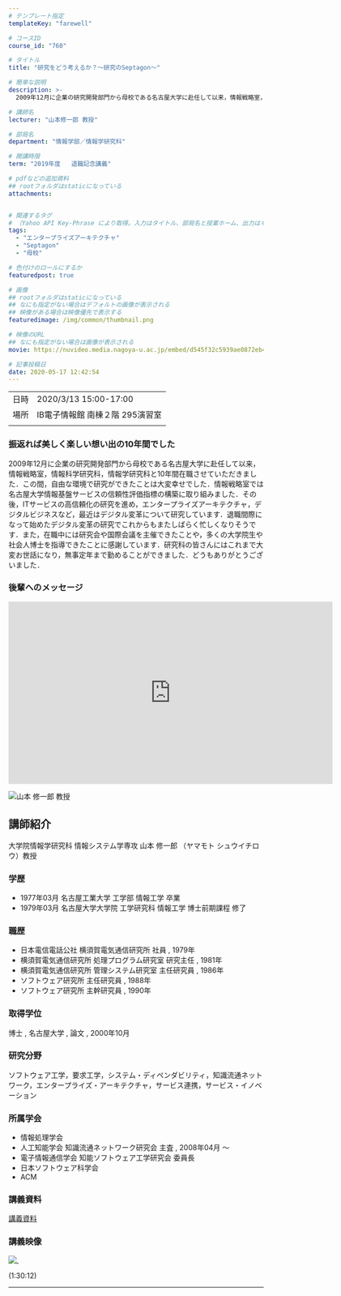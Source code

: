 ```yaml
---
# テンプレート指定
templateKey: "farewell"

# コースID
course_id: "760"

# タイトル
title: "研究をどう考えるか？～研究のSeptagon～"

# 簡単な説明
description: >-
  2009年12月に企業の研究開発部門から母校である名古屋大学に赴任して以来，情報戦略室，情報科学研究科，情報学研究科と10年間在職させていただきました．この間，自由な環境で研究ができたことは大変幸せでした．情報戦略室では名古屋大学情報基盤サービスの信頼性評価指標の構築に取り組みました．その後，ITサービスの高信頼化の研究を進め，エンタープライズアーキテクチャ，デジタルビジネスなど，最近はデジタ ....

# 講師名
lecturer: "山本修一郎 教授"

# 部局名
department: "情報学部／情報学研究科"

# 開講時限
term: "2019年度	退職記念講義"

# pdfなどの追加資料
## rootフォルダはstaticになっている
attachments:


# 関連するタグ
# （Yahoo API Key-Phrase により取得。入力はタイトル、部局名と授業ホーム、出力はキーフレーズ（tags））
tags:
  - "エンタープライズアーキテクチャ"
  - "Septagon"
  - "母校"

# 色付けのロールにするか
featuredpost: true

# 画像
## rootフォルダはstaticになっている
## なにも指定がない場合はデフォルトの画像が表示される
## 映像がある場合は映像優先で表示する
featuredimage: /img/common/thumbnail.png

# 映像のURL
## なにも指定がない場合は画像が表示される
movie: https://nuvideo.media.nagoya-u.ac.jp/embed/d545f32c5939ae0872eb492f11349a1ca5446da4

# 記事投稿日
date: 2020-05-17 12:42:54
---
```


|   |   |
|---|---|
| 日時 | 2020/3/13  15:00-17:00 |
| 場所 | IB電子情報館 南棟２階 295演習室 |
|   |   |


### 振返れば美しく楽しい想い出の10年間でした

2009年12月に企業の研究開発部門から母校である名古屋大学に赴任して以来，情報戦略室，情報科学研究科，情報学研究科と10年間在職させていただきました．この間，自由な環境で研究ができたことは大変幸せでした．情報戦略室では名古屋大学情報基盤サービスの信頼性評価指標の構築に取り組みました．その後，ITサービスの高信頼化の研究を進め，エンタープライズアーキテクチャ，デジタルビジネスなど，最近はデジタル変革について研究しています．退職間際になって始めたデジタル変革の研究でこれからもまたしばらく忙しくなりそうです．また，在職中には研究会や国際会議を主催できたことや，多くの大学院生や社会人博士を指導できたことに感謝しています．研究科の皆さんにはこれまで大変お世話になり，無事定年まで勤めることができました．どうもありがとうございました．

### 後輩へのメッセージ

<iframe src="https://nuvideo.media.nagoya-u.ac.jp/embed/80b6e594c5afa3b9c51509be7377a4f044008927" width="640" height="360" frameborder="0" allowfullscreen></iframe>


![山本 修一郎 教授](https://ocw.nagoya-u.jp/files/760/photo.jpg) 

## 講師紹介

大学院情報学研究科  情報システム学専攻
山本 修一郎 （ヤマモト シュウイチロウ）教授

### 学歴

* 1977年03月  名古屋工業大学  工学部  情報工学  卒業
* 1979年03月  名古屋大学大学院  工学研究科  情報工学  博士前期課程  修了

### 職歴

* 日本電信電話公社 横須賀電気通信研究所 社員 , 1979年
* 横須賀電気通信研究所 処理プログラム研究室 研究主任 , 1981年
* 横須賀電気通信研究所 管理システム研究室 主任研究員 , 1986年
* ソフトウェア研究所 主任研究員 , 1988年
* ソフトウェア研究所 主幹研究員 , 1990年

### 取得学位

博士 , 名古屋大学 , 論文 , 2000年10月

### 研究分野

ソフトウェア工学，要求工学，システム・ディペンダビリティ，知識流通ネットワーク，エンタープライズ・アーキテクチャ，サービス連携，サービス・イノベーション

### 所属学会

* 情報処理学会
* 人工知能学会  知識流通ネットワーク研究会 主査 , 2008年04月 ～
* 電子情報通信学会  知能ソフトウェア工学研究会 委員長
* 日本ソフトウェア科学会
* ACM



### 講義資料

[講義資料](https://ocw.nagoya-u.jp/files/760/material.pdf) 

### 講義映像

<a target="_blank" href="https://nuvideo.media.nagoya-u.ac.jp/embed/d545f32c5939ae0872eb492f11349a1ca5446da4">![&nbsp;](https://ocw.nagoya-u.jp/files/760/lecture_thumb.png) </a>

(1:30:12)


-----
